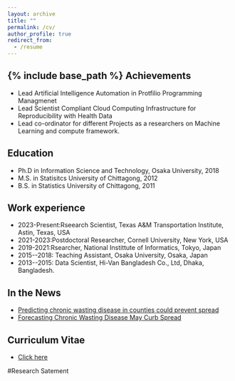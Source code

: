 ```yaml
---
layout: archive
title: ""
permalink: /cv/
author_profile: true
redirect_from:
  - /resume
---
```

{% include base_path %}
Achievements
------
* Lead Artificial Intelligence Automation in Protfilio Programming Managmenet 
* Lead Scientist Compliant Cloud Computing Infrastructure for Reproducibility with Health Data
* Lead co-ordinator for different Projects as a researchers on Machine Learning and compute framework. 

Education
------
* Ph.D in Information Science and Technology, Osaka University, 2018
* M.S. in Statisitcs University of Chittagong, 2012
* B.S. in Statistics University of Chittagong, 2011

Work experience
------
* 2023-Present:Rseearch Scientist, Texas A&M Transportation Institute, Astin, Texas, USA
* 2021-2023:Postdoctoral Researcher, Cornell University, New York, USA 
* 2019-2021:Rsearcher, National Instittute of Informatics, Tokyo, Japan
* 2015--2018: Teaching Assistant, Osaka University, Osaka, Japan
* 2013--2015: Data Scientist, Hi-Van Bangladesh Co., Ltd, Dhaka, Bangladesh.

In the News
------
* [Predicting chronic wasting disease in counties could prevent spread](https://news.cornell.edu/stories/2024/06/predicting-chronic-wasting-disease-counties-could-prevent-spread)
* [Forecasting Chronic Wasting Disease May Curb Spread](https://greatlakesecho.org/2024/08/23/michigan-is-part-of-multi-state-effort-to-track-chronic-wasting-disease/)

  
Curriculum Vitae
------
* [Click here](https://github.com/sohel10/sohel10.github.io/blob/master/files/sohel_CV_10_25.pdf)


#Research Satement 




